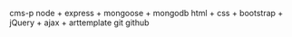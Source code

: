 cms-p
node + express + mongoose + mongodb
html + css + bootstrap + jQuery + ajax + arttemplate
git github

